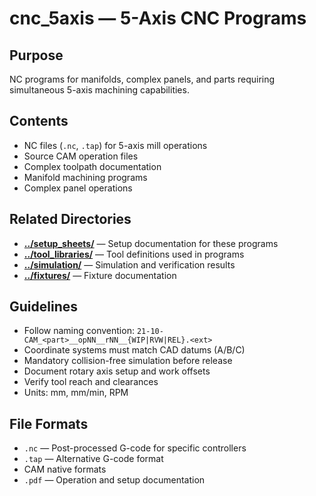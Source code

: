 # cnc_5axis — 5-Axis CNC Programs

## Purpose
NC programs for manifolds, complex panels, and parts requiring simultaneous 5-axis machining capabilities.

## Contents
- NC files (`.nc`, `.tap`) for 5-axis mill operations
- Source CAM operation files
- Complex toolpath documentation
- Manifold machining programs
- Complex panel operations

## Related Directories
- **[../setup_sheets/](../setup_sheets/)** — Setup documentation for these programs
- **[../tool_libraries/](../tool_libraries/)** — Tool definitions used in programs
- **[../simulation/](../simulation/)** — Simulation and verification results
- **[../fixtures/](../fixtures/)** — Fixture documentation

## Guidelines
- Follow naming convention: `21-10-CAM_<part>__opNN__rNN__{WIP|RVW|REL}.<ext>`
- Coordinate systems must match CAD datums (A/B/C)
- Mandatory collision-free simulation before release
- Document rotary axis setup and work offsets
- Verify tool reach and clearances
- Units: mm, mm/min, RPM

## File Formats
- `.nc` — Post-processed G-code for specific controllers
- `.tap` — Alternative G-code format
- CAM native formats
- `.pdf` — Operation and setup documentation
